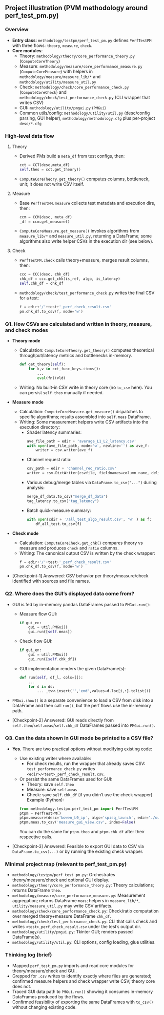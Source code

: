 ## Project illustration (PVM methodology around perf_test_pm.py)

### Overview
- **Entry class**: `methodology/testpm/perf_test_pm.py` defines `PerfTestPM` with three flows: `theory`, `measure`, `check`.
- **Core modules**:
  - Theory: `methodology/theory/core_performance_theory.py` (`ComputeCoreTheory`)
  - Measure: `methodology/measure/core_performance_measure.py` (`ComputeCoreMeasure`) with helpers in `methodology/measure/measure_lib/*` and `methodology/utility/measure_util.py`
  - Check: `methodology/check/core_performance_check.py` (`ComputeCoreCheck`) and `methodology/check/test_performance_check.py` (CLI wrapper that writes CSV)
  - GUI: `methodology/utility/pmgui.py` (`PMGui`)
  - Common utils/config: `methodology/utility/util.py` (desc/config parsing, GUI helper), `methodology/methodology.cfg` plus per-project `desc/*.cfg`

### High-level data flow
1) Theory
   - Derived PMs build a `meta_df` from test configs, then:
     ```70:74:methodology/testpm/perf_lds_vmem_pm.py
     cct = CCT(desc,meta_df)
     self.theo = cct.get_theory()
     ```
   - `ComputeCoreTheory.get_theory()` computes columns, bottleneck, unit; it does not write CSV itself.

2) Measure
   - Base `PerfTestPM.measure` collects test metadata and execution dirs, then:
     ```68:76:methodology/testpm/perf_test_pm.py
     ccm = CCM(desc, meta_df)
     _df = ccm.get_measure()
     ```
   - `ComputeCoreMeasure.get_measure()` invokes algorithms from `measure_lib/*` and `measure_util.py`, returning a DataFrame; some algorithms also write helper CSVs in the execution dir (see below).

3) Check
   - `PerfTestPM.check` calls theory+measure, merges result columns, then:
     ```118:126:methodology/testpm/perf_test_pm.py
     ccc = CCC(desc, chk_df)
     chk_df = ccc.get_chk(is_ref, algo, is_latency)
     self.chk_df = chk_df
     ```
   - `methodology/check/test_performance_check.py` writes the final CSV for a test:
     ```219:225:methodology/check/test_performance_check.py
     f = edir+'/'+test+'_perf_check_result.csv'
     pm.chk_df.to_csv(f, mode='w')
     ```

### Q1. How CSVs are calculated and written in theory, measure, and check modes
- **Theory mode**
  - Calculation: `ComputeCoreTheory.get_theory()` computes theoretical throughput/latency metrics and bottlenecks in-memory.
    ```198:206:methodology/theory/core_performance_theory.py
    def get_theory(self):
        for k,v in cct_func_keys.items():
            ...
            eval(fn)(vld)
    ```
  - Writing: No built-in CSV write in theory core (no `to_csv` here). You can persist `self.theo` manually if needed.

- **Measure mode**
  - Calculation: `ComputeCoreMeasure.get_measure()` dispatches to specific algorithms; results assembled into `self.meas` DataFrame.
  - Writing: Some measurement helpers write CSV artifacts into the execution directory:
    - Shader latency summaries:
      ```768:775:methodology/measure/measure_lib/shader_measure.py
      ave_file_path = edir + 'average_L1_L2_latency.csv'
      with open(ave_file_path, mode='w', newline='') as ave_f:
          writer = csv.writer(ave_f)
      ```
    - Channel request ratio:
      ```827:840:methodology/utility/measure_util.py
      csv_path = edir + 'channel_req_ratio.csv'
      writer = csv.DictWriter(csvfile, fieldnames=column_name, delimiter='\t')
      ```
    - Various debug/merge tables via `DataFrame.to_csv("...")` during analysis:
      ```1418:1497:methodology/measure/measure_lib/shader_measure.py
      merge_df_data.to_csv("merge_df_data")
      tag_latency.to_csv("tag_latency")
      ```
    - Batch quick-measure summary:
      ```104:106:methodology/quickm.py
      with open(cdir + '/all_test_algo_result.csv', 'w' ) as f:
          df_all_test.to_csv(f)
      ```

- **Check mode**
  - Calculation: `ComputeCoreCheck.get_chk()` compares theory vs measure and produces `check` and `ratio` columns.
  - Writing: The canonical output CSV is written by the check wrapper:
    ```219:225:methodology/check/test_performance_check.py
    f = edir+'/'+test+'_perf_check_result.csv'
    pm.chk_df.to_csv(f, mode='w')
    ```

- [Checkpoint-1] Answered: CSV behavior per theory/measure/check identified with sources and file names.

### Q2. Where does the GUI’s displayed data come from?
- GUI is fed by in-memory pandas DataFrames passed to `PMGui.run()`:
  - Measure flow GUI:
    ```77:80:methodology/testpm/perf_test_pm.py
    if gui_en:
        gui = util.PMGui()
        gui.run([self.meas])
    ```
  - Check flow GUI:
    ```123:126:methodology/testpm/perf_test_pm.py
    if gui_en:
        gui = util.PMGui()
        gui.run([self.chk_df])
    ```
  - GUI implementation renders the given DataFrame(s):
    ```117:153:methodology/utility/pmgui.py
    def run(self, df_l, cols=[]):
        ...
        for d in ds:
            ... _tvw.insert('','end',values=d.loc[i,:].tolist())
    ```
- `PMGui.show()` is a separate convenience to load a CSV from disk into a DataFrame and then call `run()`, but the perf flows use the in-memory path.

- [Checkpoint-2] Answered: GUI reads directly from `self.theo`/`self.meas`/`self.chk_df` DataFrames passed into `PMGui.run()`.

### Q3. Can the data shown in GUI mode be printed to a CSV file?
- **Yes.** There are two practical options without modifying existing code:
  - Use existing writer where available:
    - For check results, run the wrapper that already saves CSV: `test_performance_check.py` writes `<edir>/<test>_perf_check_result.csv`.
  - Or persist the same DataFrames used for GUI:
    - Theory: save `self.theo`
    - Measure: save `self.meas`
    - Check: save `self.chk_df` (if you didn’t use the check wrapper)
    Example (Python):
    ```python
    from methodology.testpm.perf_test_pm import PerfTestPM
    ptpm = PerfTestPM()
    ptpm.measure(desc='bowen_b0_ip', algo='spisq_launch', edir='./out/', test='your_test', gui_en=True)
    ptpm.meas.to_csv('measure_gui_view.csv', index=False)
    ```
    You can do the same for `ptpm.theo` and `ptpm.chk_df` after their respective calls.

- [Checkpoint-3] Answered: Feasible to export GUI data to CSV via `DataFrame.to_csv(...)` or by running the existing check wrapper.

### Minimal project map (relevant to perf_test_pm.py)
- `methodology/testpm/perf_test_pm.py`: Orchestrates theory/measure/check and optional GUI display.
- `methodology/theory/core_performance_theory.py`: Theory calculations; returns DataFrame `theo`.
- `methodology/measure/core_performance_measure.py`: Measurement aggregation; returns DataFrame `meas`; helpers in `measure_lib/*`, `utility/measure_util.py` may write CSV artifacts.
- `methodology/check/core_performance_check.py`: Check/ratio computation over merged theory+measure DataFrame `chk_df`.
- `methodology/check/test_performance_check.py`: CLI that calls check and writes `<test>_perf_check_result.csv` under the test’s output dir.
- `methodology/utility/pmgui.py`: Tkinter GUI; renders passed DataFrame(s).
- `methodology/utility/util.py`: CLI options, config loading, glue utilities.

### Thinking log (brief)
- Mapped `perf_test_pm.py` imports and read core modules for theory/measure/check and GUI.
- Grepped for `.csv` writes to identify exactly where files are generated; confirmed measure helpers and check wrapper write CSV; theory core does not.
- Traced GUI data path to `PMGui.run()` showing it consumes in-memory DataFrames produced by the flows.
- Confirmed feasibility of exporting the same DataFrames with `to_csv()` without changing existing code.


